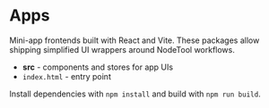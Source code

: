 # Apps

Mini-app frontends built with React and Vite. These packages allow shipping simplified UI wrappers around NodeTool workflows.

* **src** - components and stores for app UIs
* `index.html` - entry point

Install dependencies with `npm install` and build with `npm run build`.
